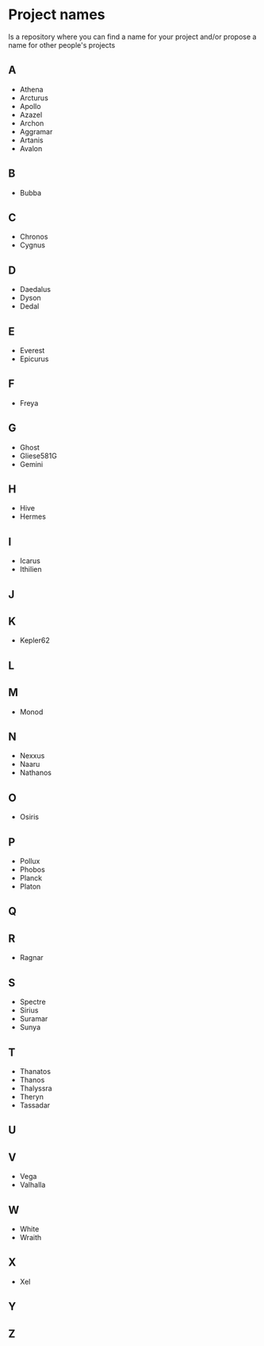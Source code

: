 # Project names
Is a repository where you can find a name for your project and/or propose a name for other people's projects

## A

- Athena
- Arcturus
- Apollo
- Azazel
- Archon
- Aggramar
- Artanis
- Avalon

## B

- Bubba

## C

- Chronos
- Cygnus

## D

- Daedalus
- Dyson
- Dedal

## E

- Everest
- Epicurus

## F

- Freya

## G

- Ghost
- Gliese581G
- Gemini

## H

- Hive
- Hermes

## I

- Icarus
- Ithilien

## J
## K

- Kepler62

## L
## M

- Monod

## N

- Nexxus
- Naaru
- Nathanos

## O

- Osiris

## P

- Pollux
- Phobos
- Planck
- Platon

## Q
## R

- Ragnar

## S

- Spectre
- Sirius
- Suramar
- Sunya

## T

- Thanatos
- Thanos
- Thalyssra
- Theryn
- Tassadar

## U
## V

- Vega
- Valhalla

## W

- White
- Wraith

## X

- Xel

## Y
## Z
